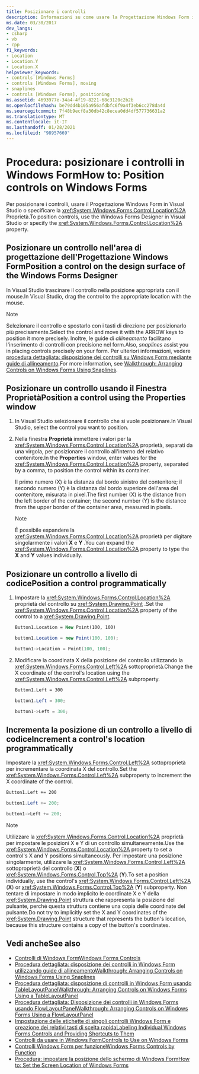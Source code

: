 ```yaml
---
title: Posizionare i controlli
description: Informazioni su come usare la Progettazione Windows Form in Visual Studio o la proprietà Location per posizionare i controlli.
ms.date: 03/30/2017
dev_langs:
- csharp
- vb
- cpp
f1_keywords:
- Location
- Location.Y
- Location.X
helpviewer_keywords:
- controls [Windows Forms]
- controls [Windows Forms], moving
- snaplines
- controls [Windows Forms], positioning
ms.assetid: 4693977e-34a4-4f19-8221-68c3120c2b2b
ms.openlocfilehash: be79dd4b105a956afdbfc6f9a4f3eb6cc278da4d
ms.sourcegitcommit: 7f48b9ecf8a30db42c8ecea0dd4df577736631a2
ms.translationtype: MT
ms.contentlocale: it-IT
ms.lasthandoff: 01/28/2021
ms.locfileid: "98957669"
---
```

# <a name="how-to-position-controls-on-windows-forms"></a><span data-ttu-id="10020-103">Procedura: posizionare i controlli in Windows Form</span><span class="sxs-lookup"><span data-stu-id="10020-103">How to: Position controls on Windows Forms</span></span>

<span data-ttu-id="10020-104">Per posizionare i controlli, usare il Progettazione Windows Form in Visual Studio o specificare la <xref:System.Windows.Forms.Control.Location%2A> Proprietà.</span><span class="sxs-lookup"><span data-stu-id="10020-104">To position controls, use the Windows Forms Designer in Visual Studio or specify the <xref:System.Windows.Forms.Control.Location%2A> property.</span></span>

## <a name="position-a-control-on-the-design-surface-of-the-windows-forms-designer"></a><span data-ttu-id="10020-105">Posizionare un controllo nell'area di progettazione dell'Progettazione Windows Form</span><span class="sxs-lookup"><span data-stu-id="10020-105">Position a control on the design surface of the Windows Forms Designer</span></span>

<span data-ttu-id="10020-106">In Visual Studio trascinare il controllo nella posizione appropriata con il mouse.</span><span class="sxs-lookup"><span data-stu-id="10020-106">In Visual Studio, drag the control to the appropriate location with the mouse.</span></span>

> [!NOTE]
> <span data-ttu-id="10020-107">Selezionare il controllo e spostarlo con i tasti di direzione per posizionarlo più precisamente.</span><span class="sxs-lookup"><span data-stu-id="10020-107">Select the control and move it with the ARROW keys to position it more precisely.</span></span> <span data-ttu-id="10020-108">Inoltre, le guide di *allineamento* facilitano l'inserimento di controlli con precisione nel form.</span><span class="sxs-lookup"><span data-stu-id="10020-108">Also, *snaplines* assist you in placing controls precisely on your form.</span></span> <span data-ttu-id="10020-109">Per ulteriori informazioni, vedere [procedura dettagliata: disposizione dei controlli su Windows Form mediante guide di allineamento](walkthrough-arranging-controls-on-windows-forms-using-snaplines.md).</span><span class="sxs-lookup"><span data-stu-id="10020-109">For more information, see [Walkthrough: Arranging Controls on Windows Forms Using Snaplines](walkthrough-arranging-controls-on-windows-forms-using-snaplines.md).</span></span>

## <a name="position-a-control-using-the-properties-window"></a><span data-ttu-id="10020-110">Posizionare un controllo usando il Finestra Proprietà</span><span class="sxs-lookup"><span data-stu-id="10020-110">Position a control using the Properties window</span></span>

1. <span data-ttu-id="10020-111">In Visual Studio selezionare il controllo che si vuole posizionare.</span><span class="sxs-lookup"><span data-stu-id="10020-111">In Visual Studio, select the control you want to position.</span></span>

2. <span data-ttu-id="10020-112">Nella finestra **Proprietà** immettere i valori per la <xref:System.Windows.Forms.Control.Location%2A> proprietà, separati da una virgola, per posizionare il controllo all'interno del relativo contenitore.</span><span class="sxs-lookup"><span data-stu-id="10020-112">In the **Properties** window, enter values for the <xref:System.Windows.Forms.Control.Location%2A> property, separated by a comma, to position the control within its container.</span></span>

   <span data-ttu-id="10020-113">Il primo numero (X) è la distanza dal bordo sinistro del contenitore; il secondo numero (Y) è la distanza dal bordo superiore dell'area del contenitore, misurata in pixel.</span><span class="sxs-lookup"><span data-stu-id="10020-113">The first number (X) is the distance from the left border of the container; the second number (Y) is the distance from the upper border of the container area, measured in pixels.</span></span>

   > [!NOTE]
   > <span data-ttu-id="10020-114">È possibile espandere la <xref:System.Windows.Forms.Control.Location%2A> proprietà per digitare singolarmente i valori **X** e **Y** .</span><span class="sxs-lookup"><span data-stu-id="10020-114">You can expand the <xref:System.Windows.Forms.Control.Location%2A> property to type the **X** and **Y** values individually.</span></span>

## <a name="position-a-control-programmatically"></a><span data-ttu-id="10020-115">Posizionare un controllo a livello di codice</span><span class="sxs-lookup"><span data-stu-id="10020-115">Position a control programmatically</span></span>

1. <span data-ttu-id="10020-116">Impostare la <xref:System.Windows.Forms.Control.Location%2A> proprietà del controllo su <xref:System.Drawing.Point> .</span><span class="sxs-lookup"><span data-stu-id="10020-116">Set the <xref:System.Windows.Forms.Control.Location%2A> property of the control to a <xref:System.Drawing.Point>.</span></span>

    ```vb
    Button1.Location = New Point(100, 100)
    ```

    ```csharp
    button1.Location = new Point(100, 100);
    ```

    ```cpp
    button1->Location = Point(100, 100);
    ```

2. <span data-ttu-id="10020-117">Modificare la coordinata X della posizione del controllo utilizzando la <xref:System.Windows.Forms.Control.Left%2A> sottoproprietà.</span><span class="sxs-lookup"><span data-stu-id="10020-117">Change the X coordinate of the control's location using the <xref:System.Windows.Forms.Control.Left%2A> subproperty.</span></span>

    ```vb
    Button1.Left = 300
    ```

    ```csharp
    button1.Left = 300;
    ```

    ```cpp
    button1->Left = 300;
    ```

## <a name="increment-a-controls-location-programmatically"></a><span data-ttu-id="10020-118">Incrementa la posizione di un controllo a livello di codice</span><span class="sxs-lookup"><span data-stu-id="10020-118">Increment a control's location programmatically</span></span>

<span data-ttu-id="10020-119">Impostare la <xref:System.Windows.Forms.Control.Left%2A> sottoproprietà per incrementare la coordinata X del controllo.</span><span class="sxs-lookup"><span data-stu-id="10020-119">Set the <xref:System.Windows.Forms.Control.Left%2A> subproperty to increment the X coordinate of the control.</span></span>

```vb
Button1.Left += 200
```

```csharp
button1.Left += 200;
```

```cpp
button1->Left += 200;
```

> [!NOTE]
> <span data-ttu-id="10020-120">Utilizzare la <xref:System.Windows.Forms.Control.Location%2A> proprietà per impostare le posizioni X e Y di un controllo simultaneamente.</span><span class="sxs-lookup"><span data-stu-id="10020-120">Use the <xref:System.Windows.Forms.Control.Location%2A> property to set a control's X and Y positions simultaneously.</span></span> <span data-ttu-id="10020-121">Per impostare una posizione singolarmente, utilizzare la <xref:System.Windows.Forms.Control.Left%2A> sottoproprietà del controllo (**X**) o <xref:System.Windows.Forms.Control.Top%2A> (**Y**).</span><span class="sxs-lookup"><span data-stu-id="10020-121">To set a position individually, use the control's <xref:System.Windows.Forms.Control.Left%2A> (**X**) or <xref:System.Windows.Forms.Control.Top%2A> (**Y**) subproperty.</span></span> <span data-ttu-id="10020-122">Non tentare di impostare in modo implicito le coordinate X e Y della <xref:System.Drawing.Point> struttura che rappresenta la posizione del pulsante, perché questa struttura contiene una copia delle coordinate del pulsante.</span><span class="sxs-lookup"><span data-stu-id="10020-122">Do not try to implicitly set the X and Y coordinates of the <xref:System.Drawing.Point> structure that represents the button's location, because this structure contains a copy of the button's coordinates.</span></span>

## <a name="see-also"></a><span data-ttu-id="10020-123">Vedi anche</span><span class="sxs-lookup"><span data-stu-id="10020-123">See also</span></span>

- [<span data-ttu-id="10020-124">Controlli di Windows Form</span><span class="sxs-lookup"><span data-stu-id="10020-124">Windows Forms Controls</span></span>](index.md)
- [<span data-ttu-id="10020-125">Procedura dettagliata: disposizione dei controlli in Windows Form utilizzando guide di allineamento</span><span class="sxs-lookup"><span data-stu-id="10020-125">Walkthrough: Arranging Controls on Windows Forms Using Snaplines</span></span>](walkthrough-arranging-controls-on-windows-forms-using-snaplines.md)
- [<span data-ttu-id="10020-126">Procedura dettagliata: disposizione di controlli in Windows Form usando TableLayoutPanel</span><span class="sxs-lookup"><span data-stu-id="10020-126">Walkthrough: Arranging Controls on Windows Forms Using a TableLayoutPanel</span></span>](walkthrough-arranging-controls-on-windows-forms-using-a-tablelayoutpanel.md)
- [<span data-ttu-id="10020-127">Procedura dettagliata: Disposizione dei controlli in Windows Forms usando FlowLayoutPanel</span><span class="sxs-lookup"><span data-stu-id="10020-127">Walkthrough: Arranging Controls on Windows Forms Using a FlowLayoutPanel</span></span>](walkthrough-arranging-controls-on-windows-forms-using-a-flowlayoutpanel.md)
- [<span data-ttu-id="10020-128">Impostazione delle etichette di singoli controlli Windows Form e creazione dei relativi tasti di scelta rapida</span><span class="sxs-lookup"><span data-stu-id="10020-128">Labeling Individual Windows Forms Controls and Providing Shortcuts to Them</span></span>](labeling-individual-windows-forms-controls-and-providing-shortcuts-to-them.md)
- [<span data-ttu-id="10020-129">Controlli da usare in Windows Form</span><span class="sxs-lookup"><span data-stu-id="10020-129">Controls to Use on Windows Forms</span></span>](controls-to-use-on-windows-forms.md)
- [<span data-ttu-id="10020-130">Controlli Windows Form per funzione</span><span class="sxs-lookup"><span data-stu-id="10020-130">Windows Forms Controls by Function</span></span>](windows-forms-controls-by-function.md)
- <span data-ttu-id="10020-131">[Procedura: impostare la posizione dello schermo di Windows Form](/previous-versions/visualstudio/visual-studio-2010/52aha046(v=vs.100))</span><span class="sxs-lookup"><span data-stu-id="10020-131">[How to: Set the Screen Location of Windows Forms](/previous-versions/visualstudio/visual-studio-2010/52aha046(v=vs.100))</span></span>
